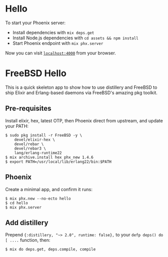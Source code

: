 # Hello

To start your Phoenix server:

  * Install dependencies with `mix deps.get`
  * Install Node.js dependencies with `cd assets && npm install`
  * Start Phoenix endpoint with `mix phx.server`

Now you can visit [`localhost:4000`](http://localhost:4000) from your browser.

# FreeBSD Hello

This is a quick skeleton app to show how to use distillery
and FreeBSD to ship Elixir and Erlang-based daemons via
FreeBSD's amazing pkg toolkit.

## Pre-requisites

Install elixir, hex, latest OTP, then Phoenix direct from upstream, and
update your PATH:

```
$ sudo pkg install -r FreeBSD -y \
    devel/elixir-hex \
    devel/rebar \
    devel/rebar3 \
    lang/erlang-runtime22
$ mix archive.install hex phx_new 1.4.6
$ export PATH=/usr/local/lib/erlang22/bin:$PATH
```

## Phoenix

Create a minimal app, and confirm it runs:

```
$ mix phx.new --no-ecto hello
$ cd hello
$ mix phx.server
```

## Add distillery

Prepend  `{:distillery, "~> 2.0", runtime: false},`  to your
`defp deps() do [ ....` function, then:

```
$ mix do deps.get, deps.compile, compile
```

